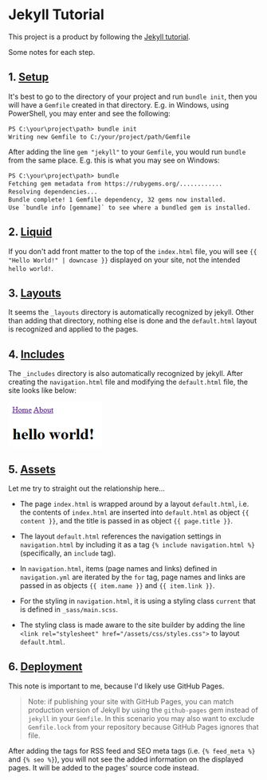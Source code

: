 # Jekyll Tutorial
This project is a product by following the [Jekyll tutorial](https://jekyllrb.com/docs/step-by-step/01-setup/).

Some notes for each step.

## 1. [Setup](https://jekyllrb.com/docs/step-by-step/01-setup/)
It's best to go to the directory of your project and run `bundle init`, then you will have a `Gemfile` created in that directory. E.g. in Windows, using PowerShell, you may enter and see the following:

```PS
PS C:\your\project\path> bundle init
Writing new Gemfile to C:/your/project/path/Gemfile
```

After adding the line `gem "jekyll"` to your `Gemfile`, you would run `bundle` from the same place. E.g. this is what you may see on Windows:

```PS
PS C:\your\project\path> bundle
Fetching gem metadata from https://rubygems.org/............
Resolving dependencies...
Bundle complete! 1 Gemfile dependency, 32 gems now installed.
Use `bundle info [gemname]` to see where a bundled gem is installed.
```

## 2. [Liquid](https://jekyllrb.com/docs/step-by-step/02-liquid/)

If you don't add front matter to the top of the `index.html` file, you will see `{{ "Hello World!" | downcase }}` displayed on your site, not the intended `hello world!`.

## 3. [Layouts](https://jekyllrb.com/docs/step-by-step/04-layouts/)

It seems the `_layouts` directory is automatically recognized by jekyll. Other than adding that directory, nothing else is done and the `default.html` layout is recognized and applied to the pages.

## 4. [Includes](https://jekyllrb.com/docs/step-by-step/05-includes/)

The `_includes` directory is also automatically recognized by jekyll. After creating the `navigation.html` file and modifying the `default.html` file, the site looks like below:

![site_with_navigation](/screenshots/navigation.png)

## 5. [Assets](https://jekyllrb.com/docs/step-by-step/07-assets/)

Let me try to straight out the relationship here...

- The page `index.html` is wrapped around by a layout `default.html`, i.e. the contents of `index.html` are inserted into `default.html` as object `{{ content }}`, and the title is passed in as object `{{ page.title }}`.

- The layout `default.html` references the navigation settings in `navigation.html` by including it as a tag `{% include navigation.html %}` (specifically, an `include` tag).

- In `navigation.html`, items (page names and links) defined in `navigation.yml` are iterated by the `for` tag, page names and links are passed in as objects `{{ item.name }}` and `{{ item.link }}`. 

- For the styling in `navigation.html`, it is using a styling class `current` that is defined in `_sass/main.scss`.

- The styling class is made aware to the site builder by adding the line `<link rel="stylesheet" href="/assets/css/styles.css">` to layout `default.html`.

## 6. [Deployment](https://jekyllrb.com/docs/step-by-step/10-deployment/)

This note is important to me, because I'd likely use GitHub Pages.

> Note: if publishing your site with GitHub Pages, you can match production version of Jekyll by using the `github-pages` gem instead of `jekyll` in your `Gemfile`. In this scenario you may also want to exclude `Gemfile.lock` from your repository because GitHub Pages ignores that file.

After adding the tags for RSS feed and SEO meta tags (i.e. `{% feed_meta %}` and `{% seo %}`), you will not see the added information on the displayed pages. It will be added to the pages' source code instead.
